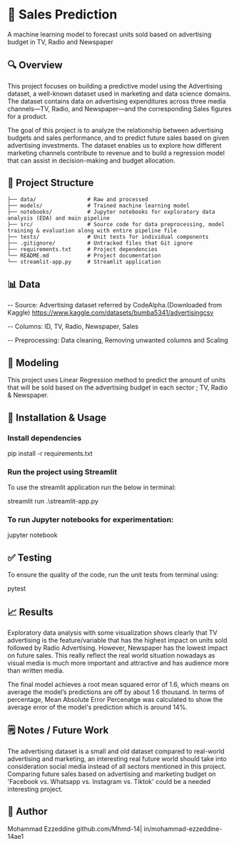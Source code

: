 # 📘 Sales Prediction

A machine learning model to forecast units sold based on advertising budget in TV, Radio and Newspaper

## 🔍 Overview

This project focuses on building a predictive model using the Advertising dataset, a well-known dataset used in marketing and data science domains. The dataset contains data on advertising expenditures across three media channels—TV, Radio, and Newspaper—and the corresponding Sales figures for a product.

The goal of this project is to analyze the relationship between advertising budgets and sales performance, and to predict future sales based on given advertising investments. The dataset enables us to explore how different marketing channels contribute to revenue and to build a regression model that can assist in decision-making and budget allocation.

## 📁 Project Structure
```
├── data/                # Raw and processed
├── models/              # Trained machine learning model
├── notebooks/           # Jupyter notebooks for exploratory data analysis (EDA) and main pipeline
├── src/                 # Source code for data preprocessing, model training & evaluation along with entire pipeline file
├── tests/               # Unit tests for individual components
├── .gitignore/          # Untracked files that Git ignore
├── requirements.txt     # Project dependencies
└── README.md            # Project documentation
└── streamlit-app.py     # Streamlit application
```
## 📊 Data

-- Source: Advertising dataset referred by CodeAlpha.(Downloaded from Kaggle) https://www.kaggle.com/datasets/bumba5341/advertisingcsv

-- Columns: ID, TV, Radio, Newspaper, Sales

-- Preprocessing: Data cleaning, Removing unwanted columns and Scaling

## 🧠 Modeling

This project uses Linear Regression method to predict the amount of units that will be sold based on the advertising budget in each sector ; TV, Radio & Newspaper.

## 🚀 Installation & Usage

### Install dependencies

pip install -r requirements.txt

### Run the project using Streamlit
To use the streamlit application run the below in terminal:

streamlit run .\streamlit-app.py

### To run Jupyter notebooks for experimentation:

jupyter notebook

## ✅ Testing

To ensure the quality of the code, run the unit tests from terminal using:

pytest

## 📈 Results

Exploratory data analysis with some visualization shows clearly that TV advertising is the feature/variable that has the highest impact on units sold followed by Radio Advertising. However, Newspaper has the lowest impact on future sales. This really reflect the real world situation nowadays as visual media is much more important and attractive and has audience more than written media.

The final model achieves a root mean squared error of 1.6, which means on average the model’s predictions are off by about 1.6 thousand. In terms of percentage, Mean Absolute Error Percenatge was calculated to show the average error of the model's prediction which is around 14%.

## 🗒️ Notes / Future Work

The advertising dataset is a small and old dataset compared to real-world advertising and marketing, an interesting real future world should take into consideration social media instead of all sectors mentioned in this project. Comparing future sales based on advertising and marketing budget on 'Facebook vs. Whatsapp vs. Instagram vs. Tiktok' could be a needed interesting project.


## 👤 Author
Mohammad Ezzeddine
github.com/Mhmd-14| in/mohammad-ezzeddine-14ae1